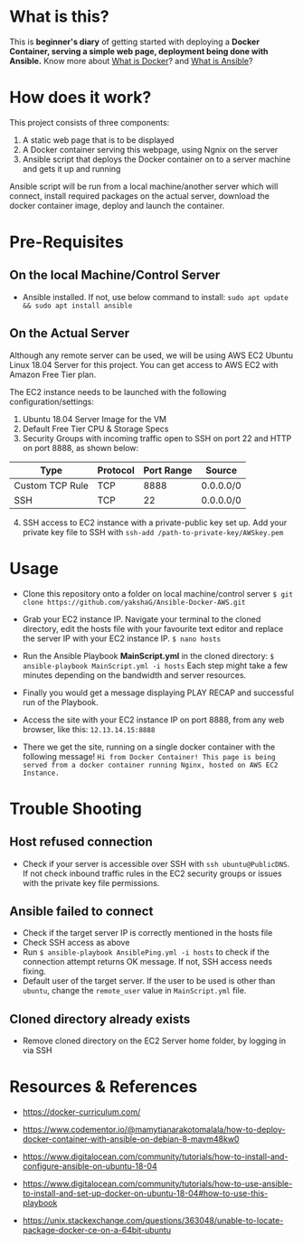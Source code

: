 
# What is this?

This is **beginner's diary** of getting started with deploying a **Docker Container, serving a simple web page, deployment being done with Ansible.** Know more about [What is Docker](https://docker-curriculum.com/#what-is-docker-)? and [What is Ansible](https://www.ansible.com/overview/how-ansible-works)?


# How does it work?

This project consists of three components:

 1. A static web page that is to be displayed
 2. A Docker container serving this webpage, using Ngnix on the server
 3. Ansible script that deploys the Docker container on to a server machine and gets it up and running

Ansible script will be run from a local machine/another server which will connect, install required packages on the actual server, download the docker container image, deploy and launch the container.

# Pre-Requisites
## On the local Machine/Control Server

 - Ansible installed. If not, use below command to install:
`sudo apt update && sudo apt install ansible`

## On the Actual Server
Although any remote server can be used, we will be using AWS EC2 Ubuntu Linux 18.04 Server for this project. You can get access to AWS EC2 with Amazon Free Tier plan.

The EC2 instance needs to be launched with the following configuration/settings:

 1. Ubuntu 18.04 Server Image for the VM
 2. Default Free Tier CPU & Storage Specs
 3. Security Groups with incoming traffic open to SSH on port 22 and HTTP on port 8888, as shown below:
 
 | Type | Protocol | Port Range | Source | 
 | -- | -- | -- | -- |
 | Custom TCP Rule | TCP | 8888 | 0.0.0.0/0 |
 | SSH | TCP | 22 | 0.0.0.0/0 |
 
 4. SSH access to EC2 instance with a private-public key set up. Add your private key file to SSH with `ssh-add /path-to-private-key/AWSkey.pem`

# Usage

 - Clone this repository onto a folder on local machine/control server 
 `$ git clone https://github.com/yakshaG/Ansible-Docker-AWS.git`
 
 - Grab your EC2 instance IP. Navigate your terminal to the cloned directory, edit the hosts file with your favourite text editor and replace the server IP with your EC2 instance IP. 
 `$ nano hosts`
 
 - Run the Ansible Playbook **MainScript.yml** in the cloned directory: `$ ansible-playbook MainScript.yml -i hosts` Each step might take a few minutes depending on the bandwidth and server resources.
 - Finally you would get a message displaying PLAY RECAP and successful run of the Playbook.
 - Access the site with your EC2 instance IP on port 8888, from any web browser, like this: `12.13.14.15:8888`
 - There we get the site, running on a single docker container with the following message!
 `Hi from Docker Container! This page is being served from a docker container running Nginx, hosted on AWS EC2 Instance.`

# Trouble Shooting

## Host refused connection

 - Check if your server is accessible over SSH with `ssh ubuntu@PublicDNS`. If not check inbound traffic rules in the EC2 security groups or issues with the private key file permissions.

## Ansible failed to connect

 - Check if the target server IP is correctly mentioned in the hosts file
 - Check  SSH access as above
 - Run `$ ansible-playbook AnsiblePing.yml -i hosts` to check if the connection attempt returns OK message. If not, SSH access needs fixing.
 - Default user of the target server. If the user to be used is other than `ubuntu`, change the `remote_user` value in `MainScript.yml` file.

## Cloned directory already exists

 - Remove cloned directory on the EC2 Server home folder, by logging in via SSH

# Resources & References

 - https://docker-curriculum.com/
 -  https://www.codementor.io/@mamytianarakotomalala/how-to-deploy-docker-container-with-ansible-on-debian-8-mavm48kw0

 - https://www.digitalocean.com/community/tutorials/how-to-install-and-configure-ansible-on-ubuntu-18-04
 - https://www.digitalocean.com/community/tutorials/how-to-use-ansible-to-install-and-set-up-docker-on-ubuntu-18-04#how-to-use-this-playbook
 - https://unix.stackexchange.com/questions/363048/unable-to-locate-package-docker-ce-on-a-64bit-ubuntu
 
